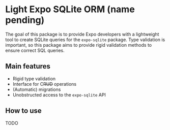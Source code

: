 # Light Expo SQLite ORM (name pending)
The goal of this package is to provide Expo developers with a lightweight tool to create SQLite queries for the `expo-sqlite` package. Type validation is important, so this package aims to provide rigid validation methods to ensure correct SQL queries.

## Main features
- Rigid type validation
- Interface for C~~RUD~~ operations
- (Automatic) migrations
- Unobstructed access to the `expo-sqlite` API

## How to use
TODO